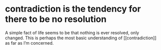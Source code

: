 # contradiction is the tendency for there to be no resolution

A simple fact of life seems to be that nothing is ever resolved, only changed. This is perhaps the most basic understanding of [[contradiction]] as far as I&rsquo;m concerned.

